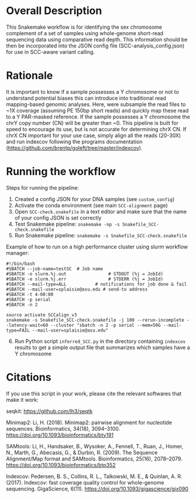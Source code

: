 # Overall Description

This Snakemake workflow is for identifying the sex chromosome complement of a set of samples using whole-genome short-read sequencing data using comparative read depth. This information should be then be incorporated into the JSON config file (SCC-analysis_config.json) for use in SCC-aware variant calling.

# Rationale

It is important to know if a sample possesses a Y chromosome or not to understand potential biases this can introduce into traditional read mapping-based genomic analyses. Here, were subsample the read files to ~1X coverage (assuming PE 150bp short reads) and quickly map these read to a Y PAR-masked reference. If the sample possesses a Y chromosome the chrY copy number (CN) will be greater than ~0. This pipeline is built for speed to encourage its use, but is not accurate for determining chrX CN. If chrX CN important for your use case, simply align all the reads (20-30X) and run indexcov following the programs documentation (https://github.com/brentp/goleft/tree/master/indexcov).

# Running the workflow

Steps for running the pipeline: 
1) Created a config JSON for your DNA samples (see `custom_config`) 
2) Activate the conda environment (see main `SCC-alignment` page)
3) Open `SCC-check.snakefile` in a text editor and make sure that the name of your config JSON is set correctly
4) Test Snakemake pipeline: `snakemake -np -s Snakefile_SCC-check.snakefile`
5) Run Snakemake pipeline: `snakemake -s Snakefile_SCC-check.snakefile`

Example of how to run on a high performance cluster using slurm workflow manager: 
```
#!/bin/bash
#SBATCH --job-name=testSC  # Job name
#SBATCH -o slurm.%j.out                # STDOUT (%j = JobId)
#SBATCH -e slurm.%j.err                # STDERR (%j = JobId)
#SBATCH --mail-type=ALL           # notifications for job done & fail
#SBATCH --mail-user=splaisie@asu.edu # send-to address
#SBATCH -t 4-00:00
#SBATCH -p serial
#SBATCH -n 2

source activate SCCalign_v3
snakemake -s Snakefile_SCC-check.snakefile -j 100 --rerun-incomplete --latency-wait=60 --cluster "sbatch -n 2 -p serial --mem=50G --mail-type=FAIL --mail-user=splaisie@asu.edu"
```

6) Run Python script `inferred_SCC.py` in the directory containing `indexcov` results to get a simple output file that summarizes which samples have a Y chromosome

# Citations 

If you use this script in your work, please cite the relevant softwares that make it work:

seqkit: https://github.com/lh3/seqtk

Minimap2: Li, H. (2018). Minimap2: pairwise alignment for nucleotide sequences. Bioinformatics, 34(18), 3094–3100. https://doi.org/10.1093/bioinformatics/bty191

SAMtools: Li, H., Handsaker, B., Wysoker, A., Fennell, T., Ruan, J., Homer, N., Marth, G., Abecasis, G., & Durbin, R. (2009). The Sequence Alignment/Map format and SAMtools. Bioinformatics, 25(16), 2078–2079. https://doi.org/10.1093/bioinformatics/btp352

Indexcov: Pedersen, B. S., Collins, R. L., Talkowski, M. E., & Quinlan, A. R. (2017). Indexcov: fast coverage quality control for whole-genome sequencing. GigaScience, 6(11). https://doi.org/10.1093/gigascience/gix090
